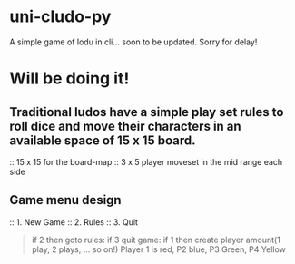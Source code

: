 # uni-cludo-py
A simple game of lodu in cli... soon to be updated. Sorry for delay!

# Will be doing it!

<!-- General info on the game design -->
## Traditional ludos have a simple play set rules to roll dice and move their characters in an available space of 15 x 15 board.
:: 15 x 15 for the board-map
:: 3 x 5 player moveset in the mid range each side
## Game menu design
:: 1. New Game
:: 2. Rules
:: 3. Quit
> if 2 then goto rules: if 3 quit game:
> if 1 then create player amount(1 play, 2 plays, ... so on!)
> Player 1 is red, P2 blue, P3 Green, P4 Yellow